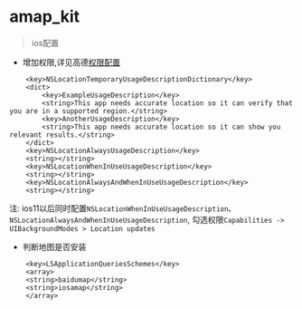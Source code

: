 # amap_kit

> ios配置

+ 增加权限,详见高德[权限配置](https://lbs.amap.com/api/ios-location-sdk/guide/create-project/permission-description)
```
	<key>NSLocationTemporaryUsageDescriptionDictionary</key>
	<dict>
        <key>ExampleUsageDescription</key>
        <string>This app needs accurate location so it can verify that you are in a supported region.</string>
        <key>AnotherUsageDescription</key>
        <string>This app needs accurate location so it can show you relevant results.</string>
    </dict>
	<key>NSLocationAlwaysUsageDescription</key>
	<string></string>
	<key>NSLocationWhenInUseUsageDescription</key>
	<string></string>
	<key>NSLocationAlwaysAndWhenInUseUsageDescription</key>
	<string></string>
```
注: ios11以后同时配置`NSLocationWhenInUseUsageDescription`、`NSLocationAlwaysAndWhenInUseUsageDescription`,
勾选权限`Capabilities -> UIBackgroundModes > Location updates`

+ 判断地图是否安装

```
    <key>LSApplicationQueriesSchemes</key>
    <array>
    <string>baidumap</string>
    <string>iosamap</string>
    </array>
```
